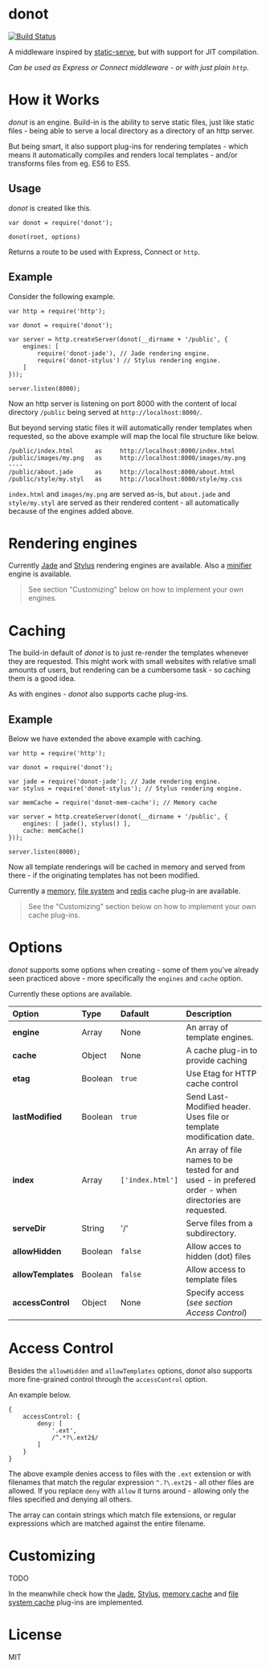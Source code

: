 donot
=====

[![Build Status](https://travis-ci.org/trenskow/donot.svg?branch=master)](https://travis-ci.org/trenskow/donot)

A middleware inspired by [static-serve](https://github.com/expressjs/serve-static), but with support for JIT compilation.

*Can be used as Express or Connect middleware - or with just plain `http`*.

# How it Works

*donut* is an engine. Build-in is the ability to serve static files, just like static files - being able to serve a local directory as a directory of an http server.

But being smart, it also support plug-ins for rendering templates - which means it automatically compiles and renders local templates - and/or transforms files from eg. ES6 to ES5.

## Usage

*donot* is created like this.

    var donot = require('donot');
    
    donot(root, options)

Returns a route to be used with Express, Connect or `http`.

## Example

Consider the following example.

    var http = require('http');
    
    var donot = require('donot');
    
	var server = http.createServer(donot(__dirname + '/public', {
		engines: [
		    require('donot-jade'), // Jade rendering engine.
		    require('donot-stylus') // Stylus rendering engine.
		]
	}));
	
	server.listen(8000);

Now an http server is listening on port 8000 with the content of local directory `/public` being served at `http://localhost:8000/`.

But beyond serving static files it will automatically render templates when requested, so the above example will map the local file structure like below.

    /public/index.html      as     http://localhost:8000/index.html
    /public/images/my.png   as     http://localhost:8000/images/my.png
    ----
    /public/about.jade      as     http://localhost:8000/about.html
    /public/style/my.styl   as     http://localhost:8000/style/my.css

`index.html` and `images/my.png` are served as-is, but `about.jade` and `style/my.styl` are served as their rendered content - all automatically because of the engines added above.

# Rendering engines

Currently [Jade](https://github.com/trenskow/donot-jade) and [Stylus](https://github.com/trenskow/donot-stylus) rendering engines are available. Also a [minifier](https://github.com/trenskow/donot-minify) engine is available.

> See section "Customizing" below on how to implement your own engines.

# Caching

The build-in default of *donot* is to just re-render the templates whenever they are requested. This might work with small websites with relative small amounts of users, but rendering can be a cumbersome task - so caching them is a good idea.

As with engines - *donot* also supports cache plug-ins.

## Example

Below we have extended the above example with caching.

    var http = require('http');
    
    var donot = require('donot');
    
    var jade = require('donot-jade'); // Jade rendering engine.
    var stylus = require('donot-stylus'); // Stylus rendering engine.
    
    var memCache = require('donot-mem-cache'); // Memory cache
	
	var server = http.createServer(donot(__dirname + '/public', {
		engines: [ jade(), stylus() ],
		cache: memCache()
	}));
	
	server.listen(8000);

Now all template renderings will be cached in memory and served from there - if the originating templates has not been modified.

Currently a [memory](https://github.com/trenskow/donot-cache-memory), [file system](https://github.com/trenskow/donot-cache-filesystem) and [redis](https://github.com/trenskow/donot-cache-redis) cache plug-in are available.

> See the "Customizing" section below on how to implement your own cache plug-ins.

# Options

*donot* supports some options when creating - some of them you've already seen practiced above - more specifically the `engines` and `cache` option.

Currently these options are available.

| Option             | Type      | Dafault          | Description |
|:-------------------|:----------|:-----------------|:------------|
| **engine**         | Array   | None             | An array of template engines. |
| **cache**          | Object  | None             | A cache plug-in to provide caching |
| **etag**           | Boolean | `true`           | Use Etag for HTTP cache control |
| **lastModified**   | Boolean | `true`           | Send Last-Modified header. Uses file or template modification date. |
| **index**          | Array   | `['index.html']` | An array of file names to be tested for and used - in prefered order - when directories are requested. |
| **serveDir**       | String  | '/'              | Serve files from a subdirectory. |
| **allowHidden**    | Boolean | `false`          | Allow acces to hidden (dot) files |
| **allowTemplates** | Boolean | `false`          | Allow access to template files |
| **accessControl**  | Object  | None             | Specify access (*see section Access Control*) |

# Access Control

Besides the `allowHidden` and `allowTemplates` options, *donot* also supports more fine-grained control through the `accessControl` option.

An example below.

    {
        accessControl: {
            deny: [
            	'.ext',
            	/^.*?\.ext2$/
            ]
        }
    }

The above example denies access to files with the `.ext` extension or with filenames that match the regular expression `^.?\.ext2$` - all other files are allowed. If you replace `deny` with `allow` it turns around - allowing only the files specified and denying all others.

The array can contain strings which match file extensions, or regular expressions which are matched against the entire filename.

# Customizing

TODO

In the meanwhile check how the [Jade](https://github.com/trenskow/donot-jade), [Stylus](https://github.com/trenskow/donot-stylus), [memory cache](https://github.com/trenskow/donot-mem-cache) and [file system cache](https://github.com/trenskow/donot-fs-cache) plug-ins are implemented.

# License

MIT
